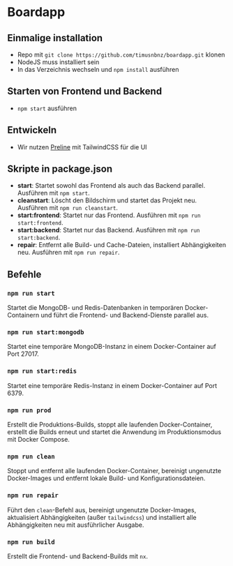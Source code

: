 # Boardapp

## Einmalige installation

- Repo mit `git clone https://github.com/timusnbnz/boardapp.git` klonen
- NodeJS muss installiert sein
- In das Verzeichnis wechseln und `npm install` ausführen

## Starten von Frontend und Backend

- `npm start` ausführen

## Entwickeln

- Wir nutzen [Preline](https://preline.io/) mit TailwindCSS für die UI

## Skripte in package.json

- **start**: Startet sowohl das Frontend als auch das Backend parallel. Ausführen mit `npm start`.
- **cleanstart**: Löscht den Bildschirm und startet das Projekt neu. Ausführen mit `npm run cleanstart`.
- **start:frontend**: Startet nur das Frontend. Ausführen mit `npm run start:frontend`.
- **start:backend**: Startet nur das Backend. Ausführen mit `npm run start:backend`.
- **repair**: Entfernt alle Build- und Cache-Dateien, installiert Abhängigkeiten neu. Ausführen mit `npm run repair`.

## Befehle

### `npm run start`
Startet die MongoDB- und Redis-Datenbanken in temporären Docker-Containern und führt die Frontend- und Backend-Dienste parallel aus.

### `npm run start:mongodb`
Startet eine temporäre MongoDB-Instanz in einem Docker-Container auf Port 27017.

### `npm run start:redis`
Startet eine temporäre Redis-Instanz in einem Docker-Container auf Port 6379.

### `npm run prod`
Erstellt die Produktions-Builds, stoppt alle laufenden Docker-Container, erstellt die Builds erneut und startet die Anwendung im Produktionsmodus mit Docker Compose.

### `npm run clean`
Stoppt und entfernt alle laufenden Docker-Container, bereinigt ungenutzte Docker-Images und entfernt lokale Build- und Konfigurationsdateien.

### `npm run repair`
Führt den `clean`-Befehl aus, bereinigt ungenutzte Docker-Images, aktualisiert Abhängigkeiten (außer `tailwindcss`) und installiert alle Abhängigkeiten neu mit ausführlicher Ausgabe.

### `npm run build`
Erstellt die Frontend- und Backend-Builds mit `nx`.
